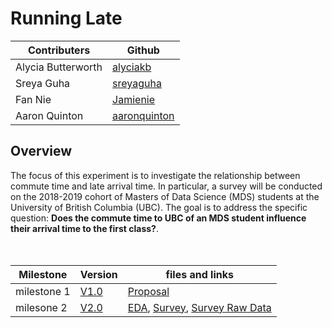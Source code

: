# Running Late

| Contributers | Github |
|--------------|--------|
| Alycia Butterworth | [alyciakb](https://github.com/alyciakb) |
| Sreya Guha | [sreyaguha](https://github.com/sreyaguha) |
| Fan Nie | [Jamienie](https://github.com/Jamienie) |
| Aaron Quinton | [aaronquinton](https://github.com/aaronquinton) |


## Overview

The focus of this experiment is to investigate the relationship between commute time and late arrival time. In particular, a survey will be conducted on the 2018-2019 cohort of Masters of Data Science (MDS) students at the University of British Columbia (UBC). The goal is to address the specific question: **Does the commute time to UBC of an MDS student influence their arrival time to the first class?**. 
<br>
<br>
<br>

| Milestone | Version | files and links |
|--------------|--------|------------------------|
| milestone 1 | [V1.0](https://github.com/UBC-MDS/running_late/releases/tag/v1.0) | [Proposal](https://github.com/UBC-MDS/running_late/blob/master/doc/milestone1.md)|
| milesone 2| [V2.0](https://github.com/UBC-MDS/running_late/releases/tag/v2.0) | [EDA](https://github.com/UBC-MDS/running_late/blob/master/doc/eda_running_late.md),  [Survey](https://ubc.ca1.qualtrics.com/jfe/form/SV_3Jk3TZyscxiUZY9),  [Survey Raw Data](https://github.ubc.ca/MDS-2018-19/survey-data/blob/master/2019-04-03_Running_late_survey_data.csv)


